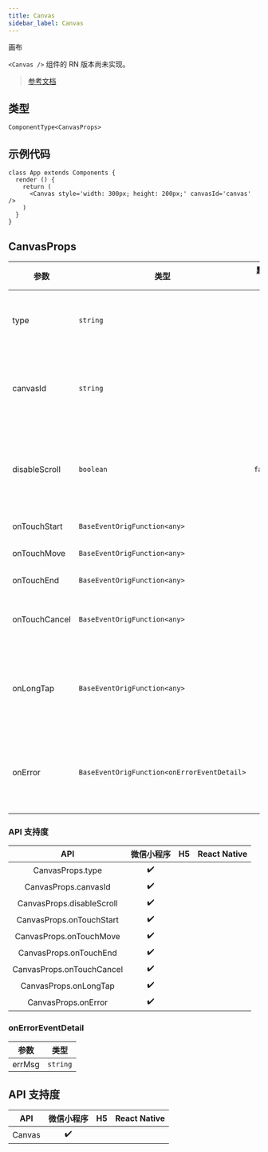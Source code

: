 ```yaml
---
title: Canvas
sidebar_label: Canvas
---
```


画布

`<Canvas />` 组件的 RN 版本尚未实现。

> [参考文档](https://developers.weixin.qq.com/miniprogram/dev/component/canvas.html)

## 类型

```tsx
ComponentType<CanvasProps>
```

## 示例代码

```tsx
class App extends Components {
  render () {
    return (
      <Canvas style='width: 300px; height: 200px;' canvasId='canvas' />
    )
  }
}
```

## CanvasProps

| 参数 | 类型 | 默认值 | 必填 | 说明 |
| --- | --- | :---: | :---: | --- |
| type | `string` |  | 否 | 指定 canvas 类型，支持 2d 和 webgl |
| canvasId | `string` |  | 是 | canvas 组件的唯一标识符，若指定了 type 则无需再指定该属性 |
| disableScroll | `boolean` | `false` | 否 | 当在 canvas 中移动时且有绑定手势事件时，禁止屏幕滚动以及下拉刷新 |
| onTouchStart | `BaseEventOrigFunction<any>` |  | 是 | 手指触摸动作开始 |
| onTouchMove | `BaseEventOrigFunction<any>` |  | 是 | 手指触摸后移动 |
| onTouchEnd | `BaseEventOrigFunction<any>` |  | 是 | 手指触摸动作结束 |
| onTouchCancel | `BaseEventOrigFunction<any>` |  | 是 | 手指触摸动作被打断，如来电提醒，弹窗 |
| onLongTap | `BaseEventOrigFunction<any>` |  | 是 | 手指长按 500ms 之后触发，触发了长按事件后进行移动不会触发屏幕的滚动 |
| onError | `BaseEventOrigFunction<onErrorEventDetail>` |  | 否 | 当发生错误时触发 error 事件，detail = {errMsg: 'something wrong'} |

### API 支持度

| API | 微信小程序 | H5 | React Native |
| :---: | :---: | :---: | :---: |
| CanvasProps.type | ✔️ |  |  |
| CanvasProps.canvasId | ✔️ |  |  |
| CanvasProps.disableScroll | ✔️ |  |  |
| CanvasProps.onTouchStart | ✔️ |  |  |
| CanvasProps.onTouchMove | ✔️ |  |  |
| CanvasProps.onTouchEnd | ✔️ |  |  |
| CanvasProps.onTouchCancel | ✔️ |  |  |
| CanvasProps.onLongTap | ✔️ |  |  |
| CanvasProps.onError | ✔️ |  |  |

### onErrorEventDetail

| 参数 | 类型 |
| --- | --- |
| errMsg | `string` |

## API 支持度

| API | 微信小程序 | H5 | React Native |
| :---: | :---: | :---: | :---: |
| Canvas | ✔️ |  |  |
